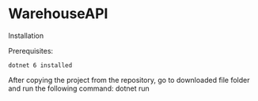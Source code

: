 # WarehouseAPI

Installation

Prerequisites:

    dotnet 6 installed

After copying the project from the repository, go to downloaded file folder and run the following command:
dotnet run
